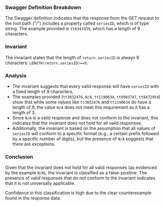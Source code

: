 ### Swagger Definition Breakdown
The Swagger definition indicates that the response from the GET request to the root path ("/") includes a property called `seriesID`, which is of type string. The example provided is `tt0341939`, which has a length of 9 characters. 

### Invariant
The invariant states that the length of `return.seriesID` is always 9 characters: `LENGTH(return.seriesID)==9`. 

### Analysis
- The invariant suggests that every valid response will have `seriesID` with a fixed length of 9 characters. 
- The examples provided (`tt3032476`, `N/A`, `tt1190634`, `tt0903747`, `tt0472954`) show that while some values like `tt3032476` and `tt1190634` do have a length of 9, the value `N/A` does not meet this requirement as it has a length of 3. 
- Since `N/A` is a valid response and does not conform to the invariant, this indicates that the invariant does not hold for all valid responses. 
- Additionally, the invariant is based on the assumption that all values of `seriesID` will conform to a specific format (e.g., a certain prefix followed by a specific number of digits), but the presence of `N/A` suggests that there are exceptions. 

### Conclusion
Given that the invariant does not hold for all valid responses (as evidenced by the example `N/A`), the invariant is classified as a false-positive. The presence of valid responses that do not conform to the invariant indicates that it is not universally applicable. 

Confidence in this classification is high due to the clear counterexample found in the response data.
